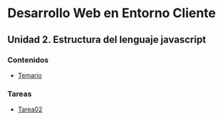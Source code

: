 # Desarrollo Web en Entorno Cliente
## Unidad 2. Estructura del lenguaje javascript

### Contenidos
* [Temario](https://github.com/nebulavision/DAW/blob/main/DWEC/DWEC02/temario/DWEC02%20-%20Estructura%20del%20lenguaje%20javascript.pdf)

### Tareas
* [Tarea02](https://github.com/nebulavision/DAW/tree/main/DWEC/DWEC02/tareas)
